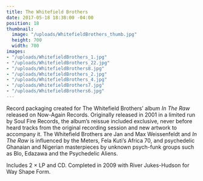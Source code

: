 ```yaml
---
title: The Whitefield Brothers
date: 2017-05-18 18:38:00 -04:00
position: 18
thumbnail:
  image: "/uploads/WhitefieldBrothers_thumb.jpg"
  height: 700
  width: 700
images:
- "/uploads/WhitefieldBrothers_1.jpg"
- "/uploads/WhitefieldBrothers_22.jpg"
- "/uploads/WhitefieldBrothers8.jpg"
- "/uploads/WhitefieldBrothers_2.jpg"
- "/uploads/WhitefieldBrothers_4.jpg"
- "/uploads/WhitefieldBrothers7.jpg"
- "/uploads/WhitefieldBrothers6.jpg"
---
```


Record packaging created for The Whitefield Brothers’ album *In The Raw* released on Now-Again Records. Originally released in 2001 in a limited run by Soul Fire Records, the album’s reissue included exclusive, never before heard tracks from the original recording session and new artwork to accompany it. The Whitefield Brothers are Jan and Max Weissenfeldt and *In The Raw* is influenced by the Meters, Fela Kuti’s Africa 70, and psychedelic Ghanaian and Nigerian masterpieces by unknown psych-funk groups such as Blo, Edazawa and the Psychedelic Aliens. 

Includes 2 × LP and CD. Completed in 2009 with River Jukes-Hudson for Way Shape Form.